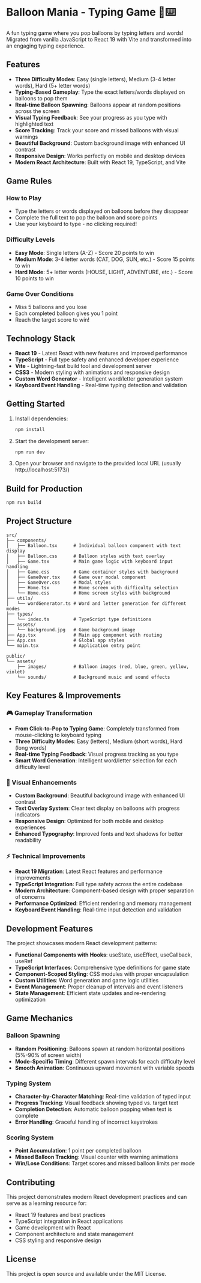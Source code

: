 # Balloon Mania - Typing Game 🎈⌨️

A fun typing game where you pop balloons by typing letters and words! Migrated from vanilla JavaScript to React 19 with Vite and transformed into an engaging typing experience.

## Features

- **Three Difficulty Modes**: Easy (single letters), Medium (3-4 letter words), Hard (5+ letter words)
- **Typing-Based Gameplay**: Type the exact letters/words displayed on balloons to pop them
- **Real-time Balloon Spawning**: Balloons appear at random positions across the screen
- **Visual Typing Feedback**: See your progress as you type with highlighted text
- **Score Tracking**: Track your score and missed balloons with visual warnings
- **Beautiful Background**: Custom background image with enhanced UI contrast
- **Responsive Design**: Works perfectly on mobile and desktop devices
- **Modern React Architecture**: Built with React 19, TypeScript, and Vite

## Game Rules

### How to Play
- Type the letters or words displayed on balloons before they disappear
- Complete the full text to pop the balloon and score points
- Use your keyboard to type - no clicking required!

### Difficulty Levels
- **Easy Mode**: Single letters (A-Z) - Score 20 points to win
- **Medium Mode**: 3-4 letter words (CAT, DOG, SUN, etc.) - Score 15 points to win  
- **Hard Mode**: 5+ letter words (HOUSE, LIGHT, ADVENTURE, etc.) - Score 10 points to win

### Game Over Conditions
- Miss 5 balloons and you lose
- Each completed balloon gives you 1 point
- Reach the target score to win!

## Technology Stack

- **React 19** - Latest React with new features and improved performance
- **TypeScript** - Full type safety and enhanced developer experience
- **Vite** - Lightning-fast build tool and development server
- **CSS3** - Modern styling with animations and responsive design
- **Custom Word Generator** - Intelligent word/letter generation system
- **Keyboard Event Handling** - Real-time typing detection and validation

## Getting Started

1. Install dependencies:
   ```bash
   npm install
   ```

2. Start the development server:
   ```bash
   npm run dev
   ```

3. Open your browser and navigate to the provided local URL (usually http://localhost:5173/)

## Build for Production

```bash
npm run build
```

## Project Structure

```
src/
├── components/
│   ├── Balloon.tsx      # Individual balloon component with text display
│   ├── Balloon.css      # Balloon styles with text overlay
│   ├── Game.tsx         # Main game logic with keyboard input handling
│   ├── Game.css         # Game container styles with background
│   ├── GameOver.tsx     # Game over modal component
│   ├── GameOver.css     # Modal styles
│   ├── Home.tsx         # Home screen with difficulty selection
│   └── Home.css         # Home screen styles with background
├── utils/
│   └── wordGenerator.ts # Word and letter generation for different modes
├── types/
│   └── index.ts         # TypeScript type definitions
├── assets/
│   └── background.jpg   # Game background image
├── App.tsx              # Main app component with routing
├── App.css              # Global app styles
└── main.tsx             # Application entry point

public/
└── assets/
    ├── images/          # Balloon images (red, blue, green, yellow, violet)
    └── sounds/          # Background music and sound effects
```

## Key Features & Improvements

### 🎮 Gameplay Transformation
- **From Click-to-Pop to Typing Game**: Completely transformed from mouse-clicking to keyboard typing
- **Three Difficulty Modes**: Easy (letters), Medium (short words), Hard (long words)
- **Real-time Typing Feedback**: Visual progress tracking as you type
- **Smart Word Generation**: Intelligent word/letter selection for each difficulty level

### 🎨 Visual Enhancements
- **Custom Background**: Beautiful background image with enhanced UI contrast
- **Text Overlay System**: Clear text display on balloons with progress indicators
- **Responsive Design**: Optimized for both mobile and desktop experiences
- **Enhanced Typography**: Improved fonts and text shadows for better readability

### ⚡ Technical Improvements
- **React 19 Migration**: Latest React features and performance improvements
- **TypeScript Integration**: Full type safety across the entire codebase
- **Modern Architecture**: Component-based design with proper separation of concerns
- **Performance Optimized**: Efficient rendering and memory management
- **Keyboard Event Handling**: Real-time input detection and validation

## Development Features

The project showcases modern React development patterns:
- **Functional Components with Hooks**: useState, useEffect, useCallback, useRef
- **TypeScript Interfaces**: Comprehensive type definitions for game state
- **Component-Scoped Styling**: CSS modules with proper encapsulation
- **Custom Utilities**: Word generation and game logic utilities
- **Event Management**: Proper cleanup of intervals and event listeners
- **State Management**: Efficient state updates and re-rendering optimization

## Game Mechanics

### Balloon Spawning
- **Random Positioning**: Balloons spawn at random horizontal positions (5%-90% of screen width)
- **Mode-Specific Timing**: Different spawn intervals for each difficulty level
- **Smooth Animation**: Continuous upward movement with variable speeds

### Typing System
- **Character-by-Character Matching**: Real-time validation of typed input
- **Progress Tracking**: Visual feedback showing typed vs. target text
- **Completion Detection**: Automatic balloon popping when text is complete
- **Error Handling**: Graceful handling of incorrect keystrokes

### Scoring System
- **Point Accumulation**: 1 point per completed balloon
- **Missed Balloon Tracking**: Visual counter with warning animations
- **Win/Lose Conditions**: Target scores and missed balloon limits per mode

## Contributing

This project demonstrates modern React development practices and can serve as a learning resource for:
- React 19 features and best practices
- TypeScript integration in React applications
- Game development with React
- Component architecture and state management
- CSS styling and responsive design

## License

This project is open source and available under the MIT License.